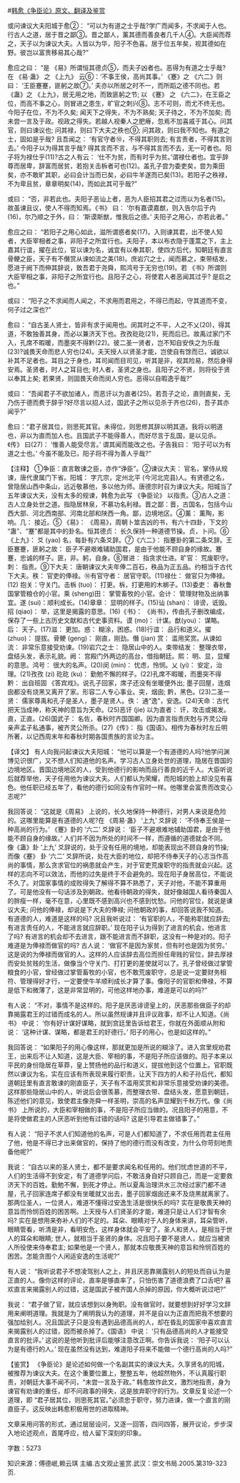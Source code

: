 #[韩愈《争臣论》原文、翻译及鉴赏](https://www.vrrw.net/wx/14103.html)

或问谏议大夫阳城于愈②： “可以为有道之士乎哉?学广而闻多，不求闻于人也。行古人之道，居于晋之鄙③。晋之鄙人，薰其德而善良者几千人④。大臣闻而荐之，天子以为谏议大夫。人皆以为华，阳子不色喜。居于位五年矣，视其德如在野。彼岂以富贵移易其心哉?”

愈应之曰： “是 《易》所谓恒其德贞⑤，而夫子凶者也。恶得为有道之士乎哉? 在 《易·蛊》 之 《上九》 云⑥：‘不事王侯，高尚其事。’ 《蹇》之 《六二》则曰： ‘王臣蹇蹇，匪躬之故⑦。’ 夫亦以所居之时不一，而所蹈之德不同也。若 《蛊》之 《上九》，居无用之地，而致匪躬之节; 以 《蹇》 之 《六二》，在王臣之位，而高不事之心，则冒进之患生，旷官之刺兴⑧。志不可则，而尤不终无也。今阳子在位，不为不久矣; 闻天下之得失，不为不熟矣; 天子待之，不为不加矣; 而未尝一言及于政。视政之得失。若越人视秦人之肥瘠，忽焉不加喜戚于其心。问其官，则曰谏议也; 问其禄，则曰下大夫之秩也⑨; 问其政，则曰我不知也。有道之士，固如是乎哉? 且吾闻之： ‘有官守者⑩，不得其职则去; 有言责者，不得其言则去。’ 今阳子以为得其言乎哉? 得其言而不言，与不得其言而不去，无一可者也。阳子将为禄仕乎(11)?古之人有云： ‘仕不为贫，而有时乎为贫。’谓禄仕者也。宜乎辞尊而居卑，辞富而居贫，若抱关击柝者可也(12)。盖孔子尝为委吏矣，尝为乘田矣，亦不敢旷其职，必曰会计当而已矣，必曰牛羊遂而已矣(13)。若阳子之秩禄，不为卑且贫，章章明矣(14)，而如此其可乎哉?”

或曰： “否，非若此也。夫阳子恶讪上者，恶为人臣招其君之过而以为名者(15)。故虽谏且议，使人不得而知焉。《书》 曰： ‘尔有嘉谟嘉猷，则入告尔后于内(16)，尔乃顺之于外，曰： ‘斯谟斯猷，惟我后之德。’ 夫阳子之用心，亦若此者。”

愈应之曰： “若阳子之用心如此，滋所谓惑者矣(17)。入则谏其君，出不使人知者，大臣宰相者之事，非阳子之所宜行也。夫阳子，本以布衣隐于蓬蒿之下，主上嘉其行谊，擢在此位，官以谏为名，诚宜有以奉其职，使四方后代，知朝廷有直言骨鲠之臣，天子有不僭赏从谏如流之美(18)。庶岩穴之士，闻而慕之，束带结发，愿进于阙下而伸其辞说，致吾君于尧舜，熙鸿号于无穷也(19)。若 《书》所谓则大臣宰相之事，非阳子之所宜行也。且阳子之心，将使君人者恶闻其过乎? 是启之也。”

或曰： “阳子之不求闻而人闻之，不求用而君用之，不得已而起，守其道而不变，何子过之深也?”

愈曰： “自古圣人贤士，皆非有求于闻用也。闵其时之不平，人之不乂(20)，得其道，不敢独善其身，而必以兼济天下也。孜孜矻矻(21)，死而后已。故禹过家门不入，孔席不暇暖，而墨突不得黔(22)。彼二圣一贤者，岂不知自安佚之为乐哉(23)?诚畏天命而悲人穷也(24)。夫天授人以贤圣才能，岂使自有馀而已，诚欲以补其不足者也。耳目之于身也，耳司闻而目司见，听其是非，视其险易，然后身得安焉。圣贤者，时人之耳目也; 时人者，圣贤之身也。且阳子之不贤，则将役于贤以奉其上矣; 若果贤，则固畏天命而闵人穷也。恶得以自暇逸乎哉?”

或曰： “吾闻君子不欲加诸人，而恶讦以为直者(25)。若吾子之论，直则直矣，无乃伤于德而费于辞乎?好尽言以招人过，国武子之所以见杀于齐也(26)，吾子其亦闻乎?”

愈曰：“君子居其位，则思死其官。未得位，则思修其辞以明其道。我将以明道也，非以为直而加人也。且国武子不能得善人，而好尽言于乱国，是以见杀。《传》 曰(27)： ‘惟善人能受尽言。’ 谓其闻而能改之也。子告我曰： ‘阳子可以为有道之士也。’ 今虽不能及已，阳子将不得为善人乎哉?”



【注释】 ①争臣：直言敢谏之臣，亦作“诤臣”。②谏议大夫： 官名，掌侍从规谏，唐代隶属门下省。阳城： 字亢宗，定州北平 (今河北完县)人。有贤德之名，曾隐居山西中条山，远近敬慕他，多以他为师。唐德宗时召为谏议大夫。阳城当了五年谏议大夫，没有太多的规谏，韩愈为此写 《争臣论》 以指责。③古人之道： 古人立身处世之道。指隐居林泉，不慕功名利禄。晋之鄙：晋，古国名，包括今山西大部、河北西南部、河南北部和陕西一角。鄙，边境地区。④薰： 薰陶，影响。几： 接近。⑤ 《易》： 《周易》，周朝卜筮吉凶的书，有六十四卦，下文的 “蛊”、“蹇”都是其中的卦名。恒其德贞： 长久保持一种道德节操。贞，卜问。⑥《上九》： 爻 (yao) 名，每卦有六条爻辞。⑦《六二》： 指蹇卦的第二条爻辞。王臣蹇蹇，匪躬之故： 臣子不避艰难辅助国君，是由于他能不顾自身的缘故。蹇蹇，忠诚的样子。匪，非。躬，自身。⑧冒进： 指贪求仕进。旷官： 荒废职守。刺： 指责。⑨下大夫： 唐朝谏议大夫年俸二百石，秩品为正五品。约相当于古代下大夫。秩： 官吏的俸禄。⑩有官守者： 居官守职。(11)禄仕： 做官只为俸禄。(12) 抱关：守关门。击柝 (tuo)： 打更。柝，打更用的木梆子。(13)委吏： 春秋鲁国掌管粮仓的小官。乘 (sheng)田： 掌管畜牧的小官。会计： 管理财物及出纳事宜。遂 (sui)：顺利成长。(14)章章： 显明的样子。(15)讪 (shan)： 诽谤，诋毁。招 (qiao)： 举，这里是揭露的意思。(16)《书》： 《尚书》，传由孔子删改编成，保存了一些上古历史文献和古代史事资料。谟 (mo)： 计谋。猷(you)： 谋略。后： 天子。(17)滋： 更加。惑： 糊涂，困惑。(18)行谊： 品行和道义。擢(zhuo)： 提拔。骨鲠 (geng)： 刚直，刚劲。僭 (jian) 赏： 滥用奖赏。从谏如流： 非常乐意接受劝谏。(19)岩穴之士： 隐居山中的人。束带结发： 整理衣带，盘结头发，表示礼貌。阙： 宫殿门外两边的高台，借指朝廷。熙： 明、显，显耀的意思。鸿号： 很大的名声。(20)闵 (min)： 忧虑，怜悯。乂 (yi)： 安定，治理。(21)孜孜 (zi) 矻矻 (ku)： 勤勉不懈的样子。(22)孔席不暇暖，而墨突不得黔： 出自班固 《答宾戏》。说孔子回家，席子还没有坐暖便外出; 墨子回屋，连烟囱都没有烧黑又离开了家。形容二人专心事业。突，烟囱; 黔，黑色。(23)二圣一贤： 儒家尊禹和孔子是圣人，墨子是贤人。佚： 通“逸”，安逸。(24)天命：古代把天当成神，称天神的意旨为天命。(25)恶讦 (jie) 以为直者： 讦，攻击或揭发。直，正直。(26)国武子： 名佐，春秋时齐国国卿。因为直言指责庆尅与齐灵公母亲声孟子私通事，被齐灵公所杀。(27)《传》： 指《国语》。相传为春秋时左丘明所著，以记西周末年和春秋时期各国贵族的言论为主。

【译文】 有人向我问起谏议大夫阳城： “他可以算是一个有道德的人吗?他学问渊博见识很广，又不想人们知道他的名声。学习古人立身处世的道理，隐居在晋国的边境地区。晋国边境地区的人，受到他德行的影响而品行善良的近千人。大臣听说后就荐举他，天子任用他为谏议大夫。人们都认为荣耀，而阳城的脸上却没见有喜色。他任职已经五年了，看他的德行如同没有作官时一样。他哪里会富贵而改变心志呢?”

我回答说： “这就是《周易》 上说的，长久地保持一种德行，对男人来说是危险的。这哪里能算是有道德的人呢?在 《周易·蛊》 ‘上九’ 爻辞说： ‘不侍奉王侯是一种高尚的行为。’ 《蹇》卦的 ‘六二’ 爻辞说： ‘臣子不避艰难地辅助国君，是由于他能不顾自身的缘故。’ 人们并不因为所处的时间不一样，而遵循的道德就会不同。像《蛊》卦 ‘上九’ 爻辞说的，处于没有任用的境地，却能表现出不顾自身的节操; 而像《蹇》 卦 ‘六二’ 爻辞所说，处在大臣的地位，却把不侍奉天子的心志当作高尚的事情，那么贪求官位的祸患就会产生，对于官吏荒废职守的指责就会兴起。这样的志向不可以效法，而他的过失是终于不会避免的。现在阳子身居高位，不能说不久了。对国家事情的成败得失了解得不算不熟悉了，天子对他，不能不算重用了。可是他没有一句话涉及到朝政。他看待朝政的得失，就好像越国人看待秦国人的胖瘦一样，毫不在意，心里既不感到高兴也不感到忧愁。问他的官位，就说是谏议大夫; 问他的俸禄，却说是下大夫的俸禄; 问他朝政的事，却回答说我不知道。有道德的人，难道是这样的吗? 况且我听说过： ‘有官职的人，不能称职就应辞去; 有进言责任的人，不能进言就应辞职。’ 现在阳子认为得到了进言的机会，他进言了吗? 有进言的机会却不去进言，跟不能进言而不辞职，这没有一种是对的。阳子难道是为俸禄而做官的吗? 古人说： ‘做官不是因为家贫，但有时也是因为贫穷。’ 这是说的为俸禄而做官的人。这样的人应该辞去高位而担任卑贱的官位，辞去厚禄而安处贫贱的生活，做像当个守关门、打打更的差使就可以了。孔子曾经做过掌管粮食的小官，曾经做过掌管畜牧的小官，也不敢荒废职守，总是说一定要财务相符、管理得好才行，一定要使牛羊顺利成长才算了事。像阳子的官职和俸禄，不算是低下和微薄了，这是非常显明的，可他这样地办事，难道是可以的吗?”

有人说： “不对，事情不是这样的。阳子是厌恶诽谤皇上的，厌恶那些做臣子的却靠揭露君王的过错而成名的人。所以虽然规谏并且评议政事，却不让人知道。《尚书》 中说： ‘你有好计谋好谋略，就到宫廷里告诉给君王，你就在外面顺从附和说： ‘这种计谋、谋略，都是君王的好德行。’ 阳子的用心，也是如这样的。”

我回答说： “如果阳子的用心像这样，那就更加是所说的糊涂了。进入宫里规劝君王，出来后不让人知道，这是大臣、宰相的事，不是阳子所应该做的。阳子本来以平民的身份隐居在草莽，皇上赞扬他的品行和道义，提拔他到这个位置上。官职既然以谏议为名，实在应该有所表现来履行职责，让天下四方的人和子孙后代，都知道朝廷里有直言敢谏的刚直臣子，天子有不滥用奖赏和非常乐意接受劝谏的美德。这样那些隐居山中的人，听说后会很羡慕，而整理衣带、盘结头发，愿意到朝廷，陈述他们的意见，致使君主像尧舜一样圣明，崇高的名声显耀到千秋万代。像《尚书》 上所说的，大臣和宰相做的事，不是阳子所应当做的。况且阳子的用意，不是将使做君主的人厌恶听到他有过错的话吗? 这是引导君主做错事了。”

有人说： “阳子不求人们知道他的名声，可是人们都知道了，不求任用而君主任用了他，他是不得已才出来做官的，保持了他的德行而没有改变，为什么你苛刻地责备他呢?”

我说： “自古以来的圣人贤士，都不是要求闻名和任用的。他们忧虑世道的不平，人们的生活得不到安定，有了道德学问后，不敢洁身自好只顾自己，而是一定要救济天下的百姓。勤勉不懈，到死才停止。所以夏禹治理洪水三次经过家门都不进屋，孔子回家连席子都没有坐暖就又出去，墨子回家烟囱还来不及烧黑就离家了。那两位圣人，一位贤人，难道不懂得过安逸生活是很快乐的吗? 实在是敬畏天神的意旨而怜悯百姓的困苦啊。上天授与人们贤圣的才能，难道只是让人们才智有余吗? 实在是想用来弥补人们的不足的。耳朵、眼睛对于人的身体来讲，耳朵管听，眼睛管看，听清是非，看明安危，这样身体就会平安了。圣人和贤人，是相当于世人的耳朵和眼睛; 世人，就相当于圣贤的身体。况且阳子要不是贤人，就应当被贤人所役使来侍奉君主; 如果他是一个贤人，那就本应敬畏天神的意旨和怜悯百姓的困苦。怎能贪图个人闲适安逸的生活呢?”

有人说： “我听说君子不想凌驾别人之上，并且厌恶靠揭露别人的短处而自认为是正直的人。像你这样的评论，直率是够直率了，只怕伤害了道德浪费了口舌吧? 喜欢直言来揭露别人的过错，这是国武子被齐国人杀掉的原因，你大概听说过吧?”

我说： “君子做了官，就应该想到以身殉职。没有做官时，就要想到好好学习文辞用来阐明道理。我就是为了阐明我认为的道理，并不是自以为正直而把我不想要的强加给别人。况且国武子只是没有遇到品德高尚的人，却在昏乱的国家中喜欢直言来揭露别人的过错，因而被杀掉了。《国语》 中说： ‘只有品德高尚的人才能接受直言的批评。’ 这说的是他听到批评后能够注意改正啊。你告诉我说： ‘阳子可以认为是有德行的人。’ 现在虽然没有达到，难道阳子将来不能做一个德行高尚的人吗?”

【鉴赏】 《争臣论》是论述如何做一个名副其实的谏议大夫。久享贤名的阳城，被推荐为谏议大夫。在这个重要位置上，整整五年，他超然物外，不认真履行职责，对朝廷大事不闻不问，“未尝一言及于政。” 韩愈故作此文，激烈地指责，身为谏官有劝谏的重任，却不问政事的得失，这是放弃职守的行为。文章反复论述一个道理，即 “君子居其位，则思死其官。”必须忠于职守，努力进谏，做一个直言的刚直臣子。这反映出韩愈积极用世的进取精神。

文章采用问答的形式，通过层层设问，又逐一回答，四问四答，展开议论，步步深入地论述观点，首尾呼应，给人留下深刻的印象。

字数：5273

知识来源：傅德岷,赖云琪 主编.古文观止鉴赏.武汉：崇文书局.2005.第319-323页.

